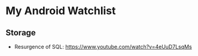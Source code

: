 # My Android Watchlist

## Storage
- Resurgence of SQL: https://www.youtube.com/watch?v=4eUuD7LsqMs
